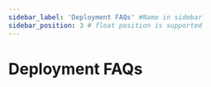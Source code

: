 ```yaml
---
sidebar_label: 'Deployment FAQs' #Name in sidebar
sidebar_position: 3 # float position is supported
---
```


# Deployment FAQs